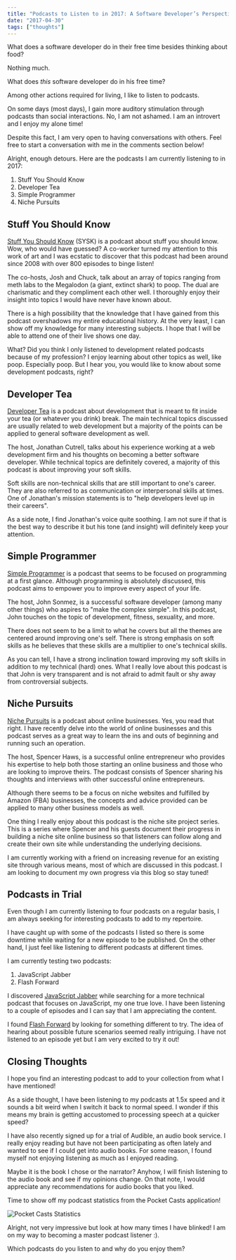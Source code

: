 ```yaml
---
title: "Podcasts to Listen to in 2017: A Software Developer’s Perspective"
date: "2017-04-30"
tags: ["thoughts"]
---
```


What does a software developer do in their free time besides thinking about food?

Nothing much.

​What does *this* software developer do in his free time?

Among other actions required for living, I like to listen to podcasts.

On some days (most days), I gain more auditory stimulation ​through podcasts than social interactions. No, I am not ashamed. I am an introvert and I enjoy my alone time!

Despite this fact, I am very open to having ​conversations with others. Feel free to start a conversation with me in the comments section below!

​Alright, enough detours. Here are the podcasts I am currently listening to in 2017:

1. Stuff You Should Know
2. Developer Tea
3. Simple Programmer
4. Niche Pursuits

## Stuff You Should Know

[Stuff You Should Know](http://www.stuffyoushouldknow.com/) (SYSK) ​is a podcast about stuff you should know. Wow, who would have guessed? A co-worker turned my attention to this work of art and I was ecstatic to discover that this podcast had been around since 2008 with over 800 episodes to binge listen!

​The co-hosts, Josh and Chuck, talk about an array of topics ranging from meth labs to the Megalodon (a giant, extinct shark) to poop. The dual are charismatic and they compliment each other well. I thoroughly enjoy their insight into topics I would have never have known about.

There is a high possibility that the knowledge that I have gained from this podcast overshadows my entire educational history. At the very least, I can show off my knowledge for many interesting subjects. I hope that I will be able to attend one of their live shows one day. ​

​What? Did you think I only listened to development related podcasts because of my profession? I enjoy learning about other topics as well, like poop. Especially poop. But I hear you, you would like to know about some development podcasts, right?

## ​Developer Tea

​[Developer Tea](https://spec.fm/podcasts/developer-tea) is a podcast about development that is meant to fit inside your tea (or whatever you drink) break. The main technical topics discussed are usually related to web development but a majority of the points can be applied to general software development as well.

The host, ​Jonathan Cutrell, talks about his experience working at a web development firm and his thoughts on becoming a better software developer. While technical topics are definitely covered, a majority of this podcast is about improving your soft skills.

Soft skills are ​non-technical skills that are still important to one's career. They are also referred to as communication or interpersonal skills at times. One of Jonathan's mission statements is to "help developers level up in their careers".

As a side note, I find Jonathan's voice quite soothing. I am not sure if that is the best way to describe it but his tone (and insight) will definitely keep your attention.

## Simple Programmer

[Simple Programmer](https://simpleprogrammer.com/) ​is a podcast that seems to be focused on programming at a first glance. Although programming is absolutely discussed, this podcast aims to empower you to improve every aspect of your life.

The host, ​John Sonmez, is a successful software developer (among many other things) who aspires to "make the complex simple". In this podcast, John touches on the topic of development, fitness, sexuality, and more.

There does not seem to be a limit to what he covers but all the themes are centered around improving one's self. There is strong emphasis on soft skills as he believes that these skills are a multiplier to one's technical skills.

​As you can tell, I have a strong inclination toward improving my soft skills in addition to my technical (hard) ones. What I really love about this podcast is that John is very transparent and is not afraid to admit fault or shy away from controversial subjects.

## Niche Pursuits

[Niche Pursuits](http://www.nichepursuits.com/) is a podcast about online businesses. Yes, you read that right. I have recently delve into the world of online businesses and this podcast serves as a great way to learn the ins and outs of beginning and running such an operation.

The host, Spencer Haws, is a successful online entrepreneur who provides his expertise to help both those starting an online business and those who are looking to improve theirs. The podcast consists of Spencer sharing his thoughts and interviews with other successful online entrepreneurs.

Although there seems to be a focus on niche websites and fulfilled by Amazon (FBA) businesses, the concepts and advice ​provided can be applied to many other business models as well.

One thing I really enjoy about this podcast is the niche site project series. This is a series where Spencer and his guests document their progress in building a niche site online business so that listeners can follow along and create their own site while understanding the underlying decisions.

I am currently working with a friend on increasing revenue for an existing site through various means, most of which are discussed in this podcast. I am looking to document my own progress via this blog so stay tuned!

## Podcasts in Trial

Even though I am currently listening to four podcasts on a regular basis, I am always seeking for interesting podcasts to add to my repertoire.

I have caught up with some of the podcasts I listed so there is some downtime while waiting for a new episode to be published.​ On the other hand, I just feel like listening to different podcasts at different times.

​I am currently testing two podcasts:

1. JavaScript Jabber
2. Flash Forward

I discovered [JavaScript Jabber](https://devchat.tv/js-jabber) while searching for a more technical podcast that focuses on JavaScript, my one true love. I have been listening to a couple of episodes and I can say that I am appreciating the content.

I found [Flash Forward](https://www.flashforwardpod.com/) by looking for something different to try. The idea of hearing about possible future scenarios seemed really intriguing. I have not listened to an episode yet but I am very excited to try it out!

## ​Closing Thoughts

​I hope you find an interesting podcast to add to your collection from what I have mentioned!

​As a side thought, I have been listening to my podcasts at 1.5x speed and it sounds a bit weird when I switch it back to normal speed. I wonder if this means my brain is getting accustomed to processing speech at a quicker speed?

I have also recently signed up for a trial of Audible, an audio book service.​ I really enjoy reading but have not been participating as often lately and wanted to see if I could get into audio books. For some reason, I found myself not enjoying listening as much as I enjoyed reading.

Maybe ​it is the book I chose or the narrator? Anyhow, I will finish listening to the audio book and see if my opinions change. On that note, I would appreciate any recommendations for audio books that you liked.

Time to show off my podcast statistics from the Pocket Casts application!

![Pocket Casts Statistics](/pocket-casts-stats.png)

​Alright, not very impressive but look at how many times I have blinked! I am on my way to becoming a master podcast listener :).

​Which podcasts do you listen to and why do you enjoy them?
